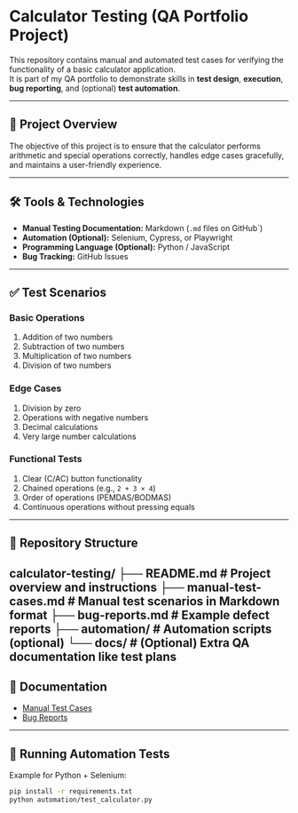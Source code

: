 # Calculator Testing (QA Portfolio Project)

This repository contains manual and automated test cases for verifying the functionality of a basic calculator application.  
It is part of my QA portfolio to demonstrate skills in **test design**, **execution**, **bug reporting**, and (optional) **test automation**.

---

## 📖 Project Overview
The objective of this project is to ensure that the calculator performs arithmetic and special operations correctly, handles edge cases gracefully, and maintains a user-friendly experience.

---

## 🛠 Tools & Technologies
- **Manual Testing Documentation:** Markdown (`.md` files on GitHub`)
- **Automation (Optional):** Selenium, Cypress, or Playwright
- **Programming Language (Optional):** Python / JavaScript
- **Bug Tracking:** GitHub Issues

---

## ✅ Test Scenarios

### Basic Operations
1. Addition of two numbers
2. Subtraction of two numbers
3. Multiplication of two numbers
4. Division of two numbers

### Edge Cases
1. Division by zero
2. Operations with negative numbers
3. Decimal calculations
4. Very large number calculations

### Functional Tests
1. Clear (C/AC) button functionality
2. Chained operations (e.g., `2 + 3 × 4`)
3. Order of operations (PEMDAS/BODMAS)
4. Continuous operations without pressing equals
---

## 📂 Repository Structure
calculator-testing/ ├── README.md                 # Project overview and instructions ├── manual-test-cases.md      # Manual test scenarios in Markdown format ├── bug-reports.md            # Example defect reports ├── automation/               # Automation scripts (optional) └── docs/                     # (Optional) Extra QA documentation like test plans
---

## 📄 Documentation
- [Manual Test Cases](manual-test-cases.md)  
- [Bug Reports](bug-reports.md)  

---

## 🚀 Running Automation Tests
Example for Python + Selenium:
```bash
pip install -r requirements.txt
python automation/test_calculator.py
